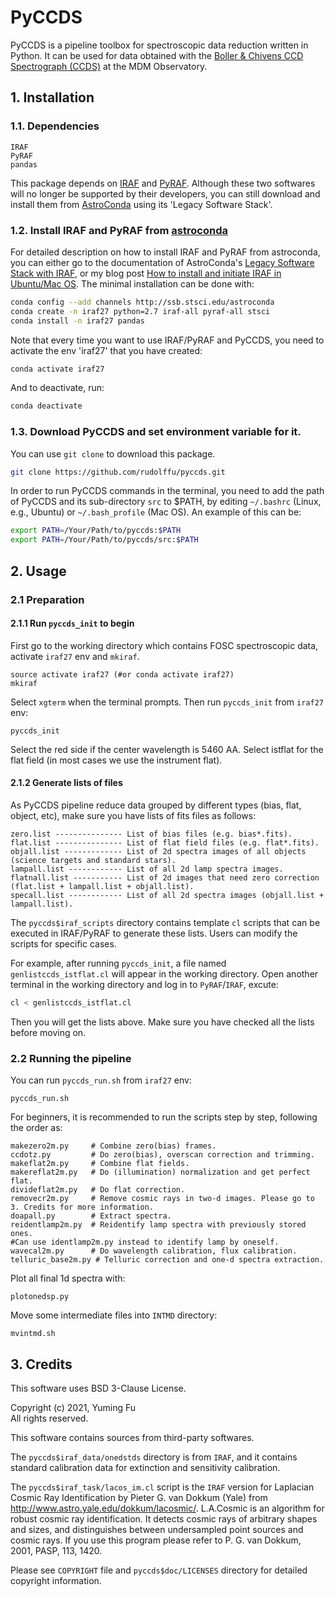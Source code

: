 # PyCCDS
PyCCDS is a pipeline toolbox for spectroscopic data reduction written in Python. It can be used for data obtained with the [Boller & Chivens CCD Spectrograph (CCDS)](http://www.astronomy.ohio-state.edu/MDM/CCDS/) at the MDM Observatory.

## 1. Installation
### 1.1. Dependencies
```
IRAF
PyRAF
pandas
```
This package depends on [IRAF](http://iraf.noao.edu/) and [PyRAF](http://www.stsci.edu/institute/software_hardware/pyraf). Although these two softwares will no longer be supported by their developers, you can still download and install them from [AstroConda](https://astroconda.readthedocs.io/en/latest/) using its 'Legacy Software Stack'.
### 1.2. Install IRAF and PyRAF from [astroconda](https://astroconda.readthedocs.io/en/latest/)

For detailed description on how to install IRAF and PyRAF from astroconda, you can either go to the documentation of AstroConda's [Legacy Software Stack with IRAF](https://astroconda.readthedocs.io/en/latest/installation.html#legacy-software-stack-with-iraf), or my blog post [How to install and initiate IRAF in Ubuntu/Mac OS](https://rudolffu.github.io/tech/iraf-installation/). The minimal installation can be done with:

```Bash
conda config --add channels http://ssb.stsci.edu/astroconda
conda create -n iraf27 python=2.7 iraf-all pyraf-all stsci
conda install -n iraf27 pandas
```
Note that every time you want to use IRAF/PyRAF and PyCCDS, you need to activate the env 'iraf27' that you have created:

```Bash
conda activate iraf27
```
And to deactivate, run:  
```Bash
conda deactivate
```

### 1.3. Download PyCCDS and set environment variable for it.

You can use `git clone` to download this package.  
```bash
git clone https://github.com/rudolffu/pyccds.git
```
In order to run PyCCDS commands in the terminal, you need to add the path of PyCCDS and its sub-directory `src` to $PATH, by editing `~/.bashrc` (Linux, e.g., Ubuntu) or `~/.bash_profile` (Mac OS). An example of this can be:
```Bash
export PATH=/Your/Path/to/pyccds:$PATH
export PATH=/Your/Path/to/pyccds/src:$PATH
```

## 2. Usage

### 2.1 Preparation

#### 2.1.1 Run `pyccds_init` to begin

First go to the working directory which contains FOSC spectroscopic data, activate `iraf27` env and `mkiraf`.
```
source activate iraf27 (#or conda activate iraf27)
mkiraf
```  
Select `xgterm` when the terminal prompts. Then run `pyccds_init` from `iraf27` env:
```
pyccds_init
```
Select the red side if the center wavelength is 5460 AA. Select istflat for the flat field (in most cases we use the instrument flat).


#### 2.1.2 Generate lists of files

As PyCCDS pipeline reduce data grouped by different types (bias, flat, object, etc), make sure you have lists of fits files as follows:
```
zero.list --------------- List of bias files (e.g. bias*.fits).
flat.list --------------- List of flat field files (e.g. flat*.fits).
objall.list ------------- List of 2d spectra images of all objects (science targets and standard stars).
lampall.list ------------ List of all 2d lamp spectra images.
flatnall.list ----------- List of 2d images that need zero correction (flat.list + lampall.list + objall.list).
specall.list ------------ List of all 2d spectra images (objall.list + lampall.list).
```

The `pyccds$iraf_scripts` directory contains template `cl` scripts that can be executed in IRAF/PyRAF to generate these lists. Users can modify the scripts for specific cases. 

For example, after running `pyccds_init`, a file named `genlistccds_istflat.cl` will appear in the working directory. Open another terminal in the working directory and log in to `PyRAF`/`IRAF`, excute:
```cl
cl < genlistccds_istflat.cl
```
Then you will get the lists above. Make sure you have checked all the lists before moving on.


### 2.2 Running the pipeline
You can run `pyccds_run.sh` from `iraf27` env:
```
pyccds_run.sh
```
For beginners, it is recommended to run the scripts step by step, following the order as:
```
makezero2m.py     # Combine zero(bias) frames.
ccdotz.py         # Do zero(bias), overscan correction and trimming.
makeflat2m.py     # Combine flat fields.
makereflat2m.py   # Do (illumination) normalization and get perfect flat.
divideflat2m.py   # Do flat correction.
removecr2m.py     # Remove cosmic rays in two-d images. Please go to 3. Credits for more information.
doapall.py        # Extract spectra.
reidentlamp2m.py  # Reidentify lamp spectra with previously stored ones.
#Can use identlamp2m.py instead to identify lamp by oneself.
wavecal2m.py      # Do wavelength calibration, flux calibration.
telluric_base2m.py # Telluric correction and one-d spectra extraction.
```

Plot all final 1d spectra with:
```
plotonedsp.py
```

Move some intermediate files into `INTMD` directory:
```
mvintmd.sh
```

## 3. Credits

This software uses BSD 3-Clause License.  

Copyright (c) 2021, Yuming Fu  
All rights reserved.  

This software contains sources from third-party softwares.  

The `pyccds$iraf_data/onedstds` directory is from `IRAF`, and it contains standard calibration data for extinction and sensitivity calibration.  

The `pyccds$iraf_task/lacos_im.cl` script is the `IRAF` version for Laplacian Cosmic Ray Identification by Pieter G. van Dokkum (Yale) from http://www.astro.yale.edu/dokkum/lacosmic/. L.A.Cosmic is an algorithm for robust cosmic ray identification. It detects cosmic rays of arbitrary shapes and sizes, and distinguishes between undersampled point sources and cosmic rays. If you use this program please refer to P. G. van Dokkum, 2001, PASP, 113, 1420.  

Please see `COPYRIGHT` file and `pyccds$doc/LICENSES` directory for detailed copyright information. 
